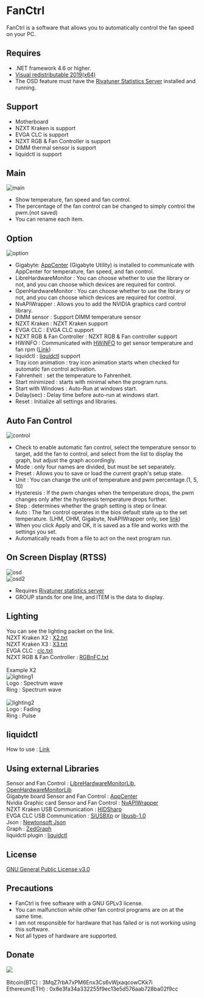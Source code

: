 # FanCtrl

FanCtrl is a software that allows you to automatically control the fan speed on your PC.<br>

## Requires
- .NET framework 4.6 or higher.<br>
- [Visual redistributable 2019(x64)][15]<br>
- The OSD feature must have the [Rivatuner Statistics Server][16] installed and running.<br>

## Support
- Motherboard<br>
- NZXT Kraken is support<br>
- EVGA CLC is support<br>
- NZXT RGB & Fan Controller is support<br>
- DIMM thermal sensor is support<br>
- liquidctl is support<br>

## Main
![main](https://user-images.githubusercontent.com/26077884/109589538-cef82800-7b4d-11eb-8904-3e083d65e5f7.png)<br>
- Show temperature, fan speed and fan control.<br>
- The percentage of the fan control can be changed to simply control the pwm.(not saved) <br>
- You can rename each item.<br>

## Option
![option](https://user-images.githubusercontent.com/26077884/198688108-9c65c8b0-bafe-4560-9305-2360e1dc28c0.png)<br>
- Gigabyte: [AppCenter][2] (Gigabyte Utility) is installed to communicate with AppCenter for temperature, fan speed, and fan control.<br>
- LibreHardwareMonitor : You can choose whether to use the library or not, and you can choose which devices are required for control.<br>
- OpenHardwareMonitor : You can choose whether to use the library or not, and you can choose which devices are required for control.<br>
- NvAPIWrapper : Allows you to add the NVIDIA graphics card control library.<br>
- DIMM sensor : Support DIMM temperature sensor <br>
- NZXT Kraken : NZXT Kraken support<br>
- EVGA CLC : EVGA CLC support<br>
- NZXT RGB & Fan Controller : NZXT RGB & Fan controller support<br>
- HWiNFO : Communicated with [HWiNFO][17] to get sensor temperature and fan rpm ([Link][18]) <br>
- liquidctl : [liquidctl][19] support
- Tray icon animation : tray icon animation starts when checked for automatic fan control activation.<br>
- Fahrenheit : set the temperature to Fahrenheit.<br>
- Start minimized : starts with minimal when the program runs.<br>
- Start with Windows : Auto-Run at windows start.<br>
- Delay(sec) : Delay time before auto-run at windows start.<br>
- Reset : Initialize all settings and libraries.<br>

## Auto Fan Control
![control](https://user-images.githubusercontent.com/26077884/109592420-99097280-7b52-11eb-88d8-55483dd935ad.png)<br>
- Check to enable automatic fan control, select the temperature sensor to target, add the fan to control, and select from the list to display the graph, but adjust the graph accordingly.<br>
- Mode : only four names are divided, but must be set separately.<br>
- Preset : Allows you to save or load the current graph's setup state.<br>
- Unit : You can change the unit of temperature and pwm percentage.(1, 5, 10) <br>
- Hysteresis : If the pwm changes when the temperature drops, the pwm changes only after the hysteresis temperature drops further.<br>
- Step : determines whether the graph setting is step or linear.<br>
- Auto : The fan control operates in the bios default state up to the set temperature. (LHM, OHM, Gigabyte, NvAPIWrapper only, see [link][18])<br>
- When you click Apply and OK, it is saved as a file and works with the settings you set.<br>
- Automatically reads from a file to act on the next program run.<br>

## On Screen Display (RTSS)
![osd](https://user-images.githubusercontent.com/26077884/109592729-1503ba80-7b53-11eb-9db2-6977f613c59d.png)<br>
![osd2](https://user-images.githubusercontent.com/26077884/109592732-16cd7e00-7b53-11eb-92bd-eb6b7321593f.png)<br>
- Requires [Rivatuner statistics server][16]<br>
- GROUP stands for one line, and ITEM is the data to display.<br>

## Lighting
You can see the lighting packet on the link.<Br>
NZXT Kraken X2 : [X2.txt][11]<br>
NZXT Kraken X3 : [X3.txt][12]<br>
EVGA CLC : [clc.txt][13]<br>
NZXT RGB & Fan Controller : [RGBnFC.txt][14]<br>
<br>
 Example X2<br>
 ![lighting1](https://user-images.githubusercontent.com/26077884/109592758-22b94000-7b53-11eb-9036-b0d69db31c51.png)<br>
Logo : Spectrum wave<br>
Ring : Spectrum wave<br>
<br>
![lighting2](https://user-images.githubusercontent.com/26077884/109592769-2947b780-7b53-11eb-868a-d17813774b12.png)<br>
Logo : Fading<br>
Ring : Pulse<br>

## liquidctl
How to use : [Link][20]

## Using external Libraries
Sensor and Fan Control : [LibreHardwareMonitorLib][0], [OpenHardwareMonitorLib][1]<br>
Gigabyte board Sensor and Fan Control : [AppCenter][2]<br>
Nvidia Graphic card Sensor and Fan Control : [NvAPIWrapper][3]<br>
NZXT Kraken USB Communication : [HIDSharp][4]<br>
EVGA CLC USB Communication : [SiUSBXp][5] or [libusb-1.0][6]<br>
Json : [Newtonsoft Json][7]<br>
Graph : [ZedGraph][8]<br>
liquidctl plugin : [liquidctl][19]<br>

## License
[GNU General Public License v3.0][9]

## Precautions
 - FanCtrl is free software with a GNU GPLv3 license.<br>
 - You can malfunction while other fan control programs are on at the same time.<br>
 - I am not responsible for hardware that has failed or is not working using this software.<br>
 - Not all types of hardware are supported.<br>

## Donate
<a href="https://paypal.me/lich426" target="_blank"><img src="https://www.paypalobjects.com/webstatic/en_US/i/buttons/pp-acceptance-large.png"/></a></td></tr></table><!-- PayPal Logo --></a><br><br>
 Bitcoin(BTC) : 3MqZ7rbA7xPM6Enx3Cs6vWjxaqcowCKk7i<br>
 Ethereum(ETH) : 0x8e3fa34a332255f9ec13e5d576aab728ba02f9cc<br>

[0]: https://github.com/LibreHardwareMonitor/LibreHardwareMonitor
[1]: https://github.com/openhardwaremonitor/openhardwaremonitor
[2]: https://www.gigabyte.com/Support/Utility/Motherboard
[3]: https://github.com/falahati/NvAPIWrapper
[4]: https://www.zer7.com/software/hidsharp
[5]: https://www.silabs.com/products/development-tools/software/direct-access-drivers
[6]: https://libusb.info
[7]: https://www.newtonsoft.com/json
[8]: http://zedgraph.sourceforge.net/samples.html
[9]: https://github.com/lich426/FanCtrl/blob/master/LICENSE
[11]: https://github.com/lich426/FanCtrl/blob/master/Packet/X2.txt
[12]: https://github.com/lich426/FanCtrl/blob/master/Packet/X3.txt
[13]: https://github.com/lich426/FanCtrl/blob/master/Packet/clc.txt
[14]: https://github.com/lich426/FanCtrl/blob/master/Packet/RGBnFC.txt
[15]: https://support.microsoft.com/ko-kr/help/2977003/the-latest-supported-visual-c-downloads
[16]: https://www.guru3d.com/files-details/rtss-rivatuner-statistics-server-download.html
[17]: https://www.hwinfo.com
[18]: https://github.com/lich426/FanCtrl/releases/tag/v1.3.5
[19]: https://github.com/liquidctl/liquidctl
[20]: https://github.com/lich426/FanCtrl/releases/tag/v1.5.1
